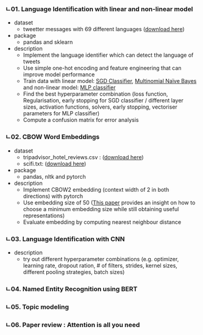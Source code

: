 ### ㄴ01. Language Identification with linear and non-linear model
* dataset 
  * tweetter messages with 69 different languages ([download here](https://docs.google.com/spreadsheets/d/e/2PACX-1vTOZ2rC82rhNsJduoyKYTsVeH6ukd7Bpxvxn_afOibn3R-eadZGXu82eCU9IRpl4CK_gefEGsYrA_oM/pub?gid=1863430984&single=true&output=tsv))
* package 
  * pandas and sklearn 
* description  
  * Implement the language identifier which can detect the language of tweets 
  * Use simple one-hot encoding and feature engineering that can improve model performance
  * Train data with linear model: [SGD Classifier](https://scikit-learn.org/stable/modules/generated/sklearn.linear_model.SGDClassifier.html), [Multinomial Naïve Bayes](https://scikit-learn.org/stable/modules/generated/sklearn.naive_bayes.MultinomialNB.html#sklearn.naive_bayes.MultinomialNB) and non-linear model: [MLP classifier](https://scikit-learn.org/stable/modules/generated/sklearn.neural_network.MLPClassifier.html#sklearn.neural_network.MLPClassifier)
  * Find the best hyperparameter combination (loss function, Regularisation, early stopping for SGD classifier / different layer sizes, activation functions, solvers, early stopping, vectoriser parameters for MLP classifier)
  * Compute a confusion matrix for error analysis

### ㄴ02. CBOW Word Embeddings
* dataset 
  * tripadvisor_hotel_reviews.csv :  ([download here](https://drive.google.com/file/d/1ihP1HZ8YHVGGIEp1RHxXdt3PPIi12xvL/view?usp=sharing))
  * scifi.txt: ([download here](https://drive.google.com/file/d/10ehW4jZND3QA29v9aNboYUett5-swuNe/view?usp=sharing)) 
* package 
  * pandas, nltk and pytorch
* description 
  * Implement CBOW2 embedding (context width of 2 in both directions) with pytorch
  * Use embedding size of 50 ([This paper](https://aclanthology.org/I17-2006/) provides an insight on how to choose a minimum embedding size while still obtaining
useful representations)
  * Evaluate embedding by computing nearest neighbour distance

### ㄴ03. Language Identification with CNN
* description
  * try out different hyperparameter combinations (e.g. optimizer, learning rate, dropout ration, # of filters, strides, kernel sizes, different pooling strategies, batch sizes) 



### ㄴ04. Named Entity Recognition using BERT


### ㄴ05. Topic modeling 


### ㄴ06. Paper review : Attention is all you need 

